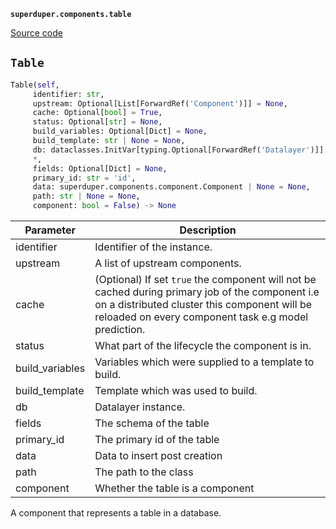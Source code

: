 **`superduper.components.table`** 

[Source code](https://github.com/superduper-io/superduper/blob/main/superduper/components/table.py)

## `Table` 

```python
Table(self,
     identifier: str,
     upstream: Optional[List[ForwardRef('Component')]] = None,
     cache: Optional[bool] = True,
     status: Optional[str] = None,
     build_variables: Optional[Dict] = None,
     build_template: str | None = None,
     db: dataclasses.InitVar[typing.Optional[ForwardRef('Datalayer')]] = None,
     *,
     fields: Optional[Dict] = None,
     primary_id: str = 'id',
     data: superduper.components.component.Component | None = None,
     path: str | None = None,
     component: bool = False) -> None
```
| Parameter | Description |
|-----------|-------------|
| identifier | Identifier of the instance. |
| upstream | A list of upstream components. |
| cache | (Optional) If set `true` the component will not be cached during primary job of the component i.e on a distributed cluster this component will be reloaded on every component task e.g model prediction. |
| status | What part of the lifecycle the component is in. |
| build_variables | Variables which were supplied to a template to build. |
| build_template | Template which was used to build. |
| db | Datalayer instance. |
| fields | The schema of the table |
| primary_id | The primary id of the table |
| data | Data to insert post creation |
| path | The path to the class |
| component | Whether the table is a component |

A component that represents a table in a database.

